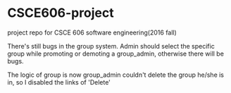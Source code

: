 # CSCE606-project
project repo for CSCE 606 software engineering(2016 fall)

There's still bugs in the group system.
Admin should select the specific group while promoting or demoting a group_admin,
otherwise there will be bugs.

The logic of group is now group_admin couldn't delete the group he/she is in,
so I disabled the links of 'Delete'




